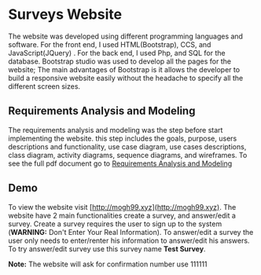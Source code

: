 # Surveys Website
The website was developed using different programming languages and software. For the front end, I used HTML(Bootstrap), CCS, and JavaScript(JQuery)
. For the back end, I used Php, and SQL for the database. Bootstrap studio was used to develop all the pages for the website; 
The main advantages of Bootstrap is it allows the developer to build a responsive website easily without the headache to specify all the different screen sizes.

## Requirements Analysis and Modeling
The requirements analysis and modeling was the step before start implementing the website. this step includes the goals, purpose, users descriptions and functionality, use case diagram, use cases descriptions, class diagram, activity diagrams, sequence diagrams, and wireframes. 
To see the full pdf document go to [Requirements Analysis and Modeling](Requirements%20Analysis%20and%20Modeling.pdf)

## Demo
To view the website visit [http://mogh99.xyz](http://mogh99.xyz). The website have 2 main functionalities create a survey, and answer/edit a survey. Create a survey requires the user to sign up to the system (**WARNING:** Don't Enter Your Real Information). To answer/edit a survey the user only needs to enter/renter his information to answer/edit his answers. To try answer/edit survey use this survey name **Test Survey**.

**Note:** The website will ask for confirmation number use 111111
